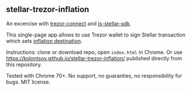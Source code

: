 ## stellar-trezor-inflation

An excercise with [trezor-connect](https://github.com/trezor/connect) and
[js-stellar-sdk](https://github.com/stellar/js-stellar-sdk).

This single-page app allows to use Trezor wallet to sign Stellar transaction
which sets [inflation destination](https://pool.lumenaut.net/#faq).

Instructions: clone or download repo, open `index.html` in Chrome. Or use https://kolontsov.github.io/stellar-trezor-inflation/ published directly from this repository.

Tested with Chrome 70+. No support, no guaranties, no responsibility for bugs.
MIT license.

